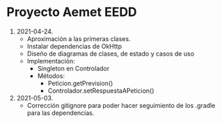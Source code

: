 # Proyecto Aemet EEDD
1. 2021-04-24.
    * Aproximación a las primeras clases.
    * Instalar dependencias de OkHttp
    * Diseño de diagramas de clases, de estado y casos de uso
    * Implementación:
        * Singleton en Controlador
        * Métodos:
            * Peticion.getPrevision()
            * Controlador.setRespuestaAPeticion()
2. 2021-05-03.
    * Corrección gitignore para poder hacer seguimiento de los .gradle para las dependencias.